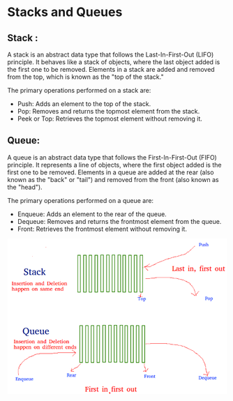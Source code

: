 # Stacks and Queues


## Stack :




A stack is an abstract data type that follows the Last-In-First-Out (LIFO) principle. It behaves like a stack of objects, where the last object added is the first one to be removed.
Elements in a stack are added and removed from the top, which is known as the "top of the stack."

The primary operations performed on a stack are:
 - Push: Adds an element to the top of the stack.
 - Pop: Removes and returns the topmost element from the stack.
 - Peek or Top: Retrieves the topmost element without removing it.

## Queue:


A queue is an abstract data type that follows the First-In-First-Out (FIFO) principle. It represents a line of objects, where the first object added is the first one to be removed.
Elements in a queue are added at the rear (also known as the "back" or "tail") and removed from the front (also known as the "head").

The primary operations performed on a queue are:
 - Enqueue: Adds an element to the rear of the queue.
 - Dequeue: Removes and returns the frontmost element from the queue.
 - Front: Retrieves the frontmost element without removing it.


![](./Stack-Queue.png)

